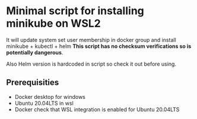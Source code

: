 # Minimal script for installing minikube on WSL2 

It will update system set user membership in docker group and install minikube + kubectl + helm
**This script has no checksum verifications so is potentially dangerous**.

Also Helm version is hardcoded in script so check it out before using.

## Prerequisities 

* Docker desktop for windows
* Ubuntu 20.04LTS in wsl 
* Docker check that WSL integration is enabled for Ubuntu 20.04LTS
